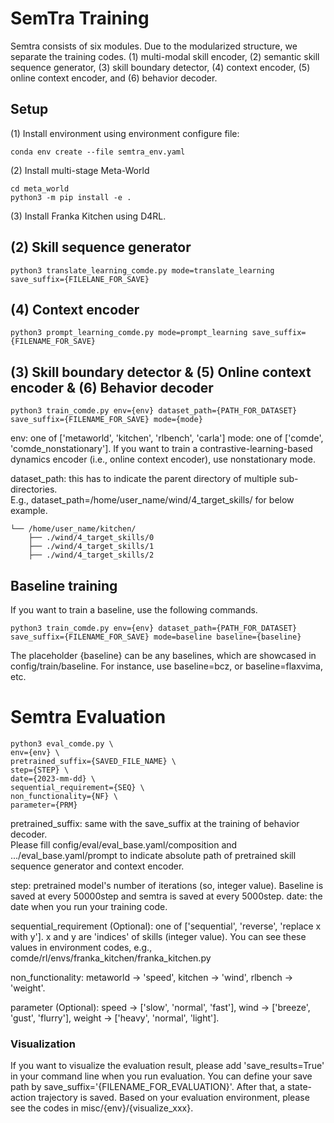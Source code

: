 # SemTra Training
Semtra consists of six modules. Due to the modularized structure, we separate the training codes.
(1) multi-modal skill encoder, (2) semantic skill sequence generator, (3) skill boundary detector, (4) context encoder, (5) online context encoder, and (6) behavior decoder.

## Setup
(1) Install environment using environment configure file:
```
conda env create --file semtra_env.yaml
```
(2) Install multi-stage Meta-World 
```
cd meta_world
python3 -m pip install -e .
```
(3) Install Franka Kitchen using D4RL.


## (2) Skill sequence generator
```
python3 translate_learning_comde.py mode=translate_learning save_suffix={FILELANE_FOR_SAVE}
```

## (4) Context encoder
```
python3 prompt_learning_comde.py mode=prompt_learning save_suffix={FILENAME_FOR_SAVE}
```

## (3) Skill boundary detector & (5) Online context encoder & (6) Behavior decoder
```
python3 train_comde.py env={env} dataset_path={PATH_FOR_DATASET} save_suffix={FILENAME_FOR_SAVE} mode={mode}
```
env: one of ['metaworld', 'kitchen', 'rlbench', 'carla']
mode: one of ['comde', 'comde_nonstationary']. If you want to train a contrastive-learning-based dynamics encoder (i.e., online context encoder), use nonstationary mode.

dataset_path: this has to indicate the parent directory of multiple sub-directories. \
E.g., dataset_path=/home/user_name/wind/4_target_skills/ for below example.

    └── /home/user_name/kitchen/
        ├── ./wind/4_target_skills/0
        ├── ./wind/4_target_skills/1
        ├── ./wind/4_target_skills/2

## Baseline training
If you want to train a baseline, use the following commands.
```
python3 train_comde.py env={env} dataset_path={PATH_FOR_DATASET} save_suffix={FILENAME_FOR_SAVE} mode=baseline baseline={baseline}
```
The placeholder {baseline} can be any baselines, which are showcased in config/train/baseline.
For instance, use baseline=bcz, or baseline=flaxvima, etc.

 
# Semtra Evaluation
```
python3 eval_comde.py \
env={env} \
pretrained_suffix={SAVED_FILE_NAME} \
step={STEP} \
date={2023-mm-dd} \
sequential_requirement={SEQ} \
non_functionality={NF} \
parameter={PRM}
```
pretrained_suffix: same with the save_suffix at the training of behavior decoder.\
Please fill config/eval/eval_base.yaml/composition and .../eval_base.yaml/prompt to indicate absolute path of pretrained skill sequence generator and context encoder.

step: pretrained model's number of iterations (so, integer value). Baseline is saved at every 50000step and semtra is saved at every 5000step.
date: the date when you run your training code.

sequential_requirement (Optional): one of ['sequential', 'reverse', 'replace x with y']. x and y are 'indices' of skills (integer value). You can see these values in environment codes, e.g., comde/rl/envs/franka_kitchen/franka_kitchen.py

non_functionality: metaworld -> 'speed', kitchen -> 'wind', rlbench -> 'weight'. 

parameter (Optional): speed -> ['slow', 'normal', 'fast'],  wind -> ['breeze', 'gust', 'flurry'], weight -> ['heavy', 'normal', 'light']. 


### Visualization
If you want to visualize the evaluation result, please add 'save_results=True' in your command line when you run evaluation. You can define your save path by save_suffix='{FILENAME_FOR_EVALUATION}'.
After that, a state-action trajectory is saved. Based on your evaluation environment, please see the codes in misc/{env}/{visualize_xxx}.
